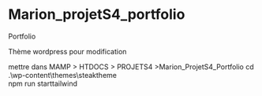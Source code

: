 # Marion_projetS4_portfolio

Portfolio

Thème wordpress pour modification

mettre dans MAMP > HTDOCS > PROJETS4 >Marion_ProjetS4_Portfolio
cd .\wp-content\themes\steaktheme\
npm run starttailwind